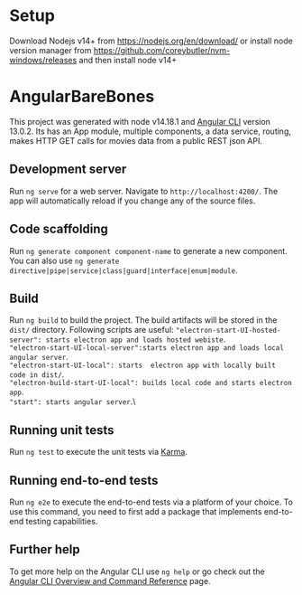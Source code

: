 # Setup
Download Nodejs v14+ from https://nodejs.org/en/download/ or install node version manager from https://github.com/coreybutler/nvm-windows/releases
and then install node v14+

# AngularBareBones
This project was generated with node v14.18.1 and [Angular CLI](https://github.com/angular/angular-cli) version 13.0.2.
Its has an App module, multiple components, a data service, routing, makes HTTP GET calls for movies data from a public REST json API.

## Development server

Run `ng serve` for a web server. Navigate to `http://localhost:4200/`. The app will automatically reload if you change any of the source files.

## Code scaffolding

Run `ng generate component component-name` to generate a new component. You can also use `ng generate directive|pipe|service|class|guard|interface|enum|module`.

## Build

Run `ng build` to build the project. The build artifacts will be stored in the `dist/` directory.
Following scripts are useful:
    `"electron-start-UI-hosted-server": starts electron app and loads hosted webiste`.\
    `"electron-start-UI-local-server":starts electron app and loads local angular server`.\
    `"electron-start-UI-local": starts  electron app with locally built code in dist/`.\
    `"electron-build-start-UI-local": builds local code and starts electron app`.\
    `"start": starts angular server`.\

## Running unit tests

Run `ng test` to execute the unit tests via [Karma](https://karma-runner.github.io).

## Running end-to-end tests

Run `ng e2e` to execute the end-to-end tests via a platform of your choice. To use this command, you need to first add a package that implements end-to-end testing capabilities.

## Further help

To get more help on the Angular CLI use `ng help` or go check out the [Angular CLI Overview and Command Reference](https://angular.io/cli) page.
